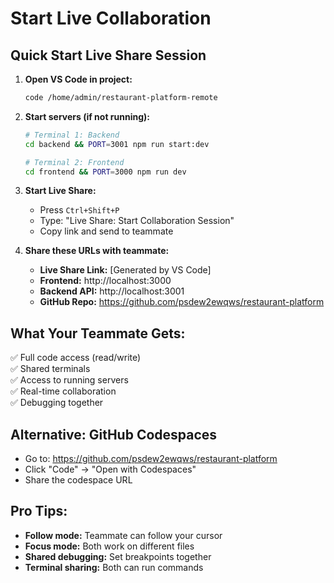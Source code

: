 # Start Live Collaboration

## Quick Start Live Share Session

1. **Open VS Code in project:**
   ```bash
   code /home/admin/restaurant-platform-remote
   ```

2. **Start servers (if not running):**
   ```bash
   # Terminal 1: Backend
   cd backend && PORT=3001 npm run start:dev

   # Terminal 2: Frontend  
   cd frontend && PORT=3000 npm run dev
   ```

3. **Start Live Share:**
   - Press `Ctrl+Shift+P`
   - Type: "Live Share: Start Collaboration Session"
   - Copy link and send to teammate

4. **Share these URLs with teammate:**
   - **Live Share Link:** [Generated by VS Code]
   - **Frontend:** http://localhost:3000
   - **Backend API:** http://localhost:3001
   - **GitHub Repo:** https://github.com/psdew2ewqws/restaurant-platform

## What Your Teammate Gets:
✅ Full code access (read/write)  
✅ Shared terminals  
✅ Access to running servers  
✅ Real-time collaboration  
✅ Debugging together  

## Alternative: GitHub Codespaces
- Go to: https://github.com/psdew2ewqws/restaurant-platform
- Click "Code" → "Open with Codespaces"
- Share the codespace URL

## Pro Tips:
- **Follow mode:** Teammate can follow your cursor
- **Focus mode:** Both work on different files
- **Shared debugging:** Set breakpoints together
- **Terminal sharing:** Both can run commands